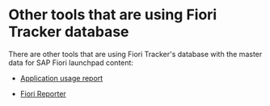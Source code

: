 # Other tools that are using Fiori Tracker database

There are other tools that are using Fiori Tracker's database with the master data for SAP Fiori launchpad content:

- [Application usage report](http://fioriappsusage.org)

- [Fiori Reporter](/fiori-reporter.md)




